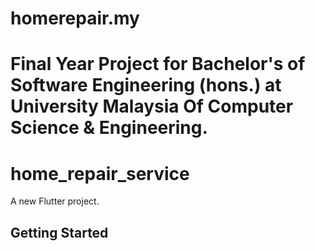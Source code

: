# homerepair.my
Final Year Project for Bachelor's of Software Engineering (hons.) at University Malaysia Of Computer Science &amp; Engineering.
==============================================================================================================================
# home_repair_service

A new Flutter project.

## Getting Started

